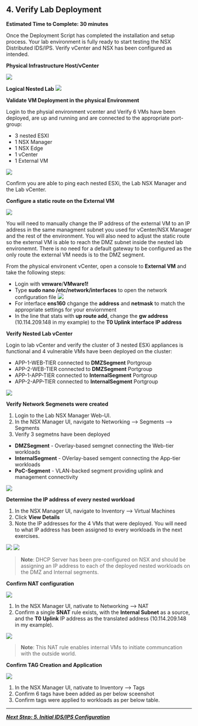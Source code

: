 
## 4. Verify Lab Deployment
**Estimated Time to Complete: 30 minutes**

Once the Deployment Script has completed the installation and setup process. Your lab environment is fully ready to start testing the NSX Distributed IDS/IPS. Verify vCenter and NSX has been configured as intended.

**Physical Infrastructure Host/vCenter**

![](assets/images/IDPS_POC_1.PNG)

**Logical Nested Lab**
![](assets/images/IDPS_POC_27.PNG)

**Validate VM Deployment in the physical Environment**

Login to the physial environment vcenter and Verify 6 VMs have been deployed, are up and running and are connected to the appropriate port-group: 
* 3 nested ESXI
* 1 NSX Manager
* 1 NSX Edge 
* 1 vCenter
* 1 External VM

![](assets/images/IDPS_POC_2.PNG)

Confirm you are able to ping each nested ESXi, the Lab NSX Manager and the Lab vCenter.

**Configure a static route on the External VM**

![](assets/images/IDPS_POC_33.PNG)

You will need to manually change the IP address of the external VM to an IP address in the same managment subnet you used for vCenter/NSX Manager and the rest of the environment. You will also need to adjust the static route so the external VM is able to reach the DMZ subnet inside the nested lab environemnt. There is no need for a default gateway to be configured as the only route the external VM needs is to the DMZ segment.

From the physical environent vCenter, open a console to **External VM** and take the following steps:
* Login with **vmware**/**VMware1!**
* Type **sudo nano /etc/network/interfaces** to open the network configuration file
![](assets/images/IDPS_POC_16.PNG)
* For interface **ens160** chgange the **address** and **netmask** to match the appropriate settings for your enviornment
* In the line that stats with **up route add**, change the **gw address** (10.114.209.148 in my example) to the **T0 Uplink interface IP address**
 
**Verify Nested Lab vCenter**

Login to lab vCenter and verify the cluster of 3 nested ESXi appliances is functional and 4 vulnerable VMs have been deployed on the cluster:
* APP-1-WEB-TIER connected to **DMZSegment** Portgroup
* APP-2-WEB-TIER connected to **DMZSegment** Portgroup
* APP-1-APP-TIER connected to **InternalSegment** Portgroup
* APP-2-APP-TIER connected to **InternalSegment** Portgroup

![](assets/images/IDPS_POC_4.PNG)

**Verify Network Segmenets were created**

1. Login to the Lab NSX Manager Web-UI.
2.	In the NSX Manager UI, navigate to Networking --> Segments --> Segments
3. Verify 3 segmetns have been deployed 
* **DMZSegment** - Overlay-based semgnet connecting the Web-tier workloads
* **InternalSegment** - OVerlay-based semgent connecting the App-tier workloads
* **PoC-Segment** - VLAN-backed segment providing uplink and management connectivity

![](assets/images/IDPS_POC_32.PNG)

**Determine the IP address of every nested workload**

1.	In the NSX Manager UI, navigate to Inventory -->  Virtual Machines
2. Click **View Details**
3. Note the IP addresses for the 4 VMs that were deployed. You will need to what IP address has been assigned to every workloads in the next exercises. 

![](assets/images/IDPS_POC_11.PNG)
![](assets/images/IDPS_POC_12.PNG)

> **Note**: DHCP Server has been pre-configured on NSX and should be assigning an IP address to each of the deployed nested workloads on the DMZ and Internal segments. 


**Confirm NAT configuration**

![](assets/images/IDPS_POC_34.PNG)

1.	In the NSX Manager UI, nativate to Networking --> NAT
2. Confirm a single **SNAT** rule exists, with the **Internal Subnet** as a source, and the **T0 Uplink** IP address as the translated address (10.114.209.148 in my example).

![](assets/images/IDPS_POC_35.PNG)

> **Note**: This NAT rule enables internal VMs to initiate communcation with the outside world.


**Confirm TAG Creation and Application**

![](assets/images/IDPS_POC_34.PNG)

1.	In the NSX Manager UI, nativate to Inventory --> Tags
2. Confirm 6 tags have been added as per below sceenshot
3. Confirm tags were applied to workloads as per below table.

---

[***Next Step: 5. Initial IDS/IPS Configuration***](/docs/5-InitialConfiguration.md)
